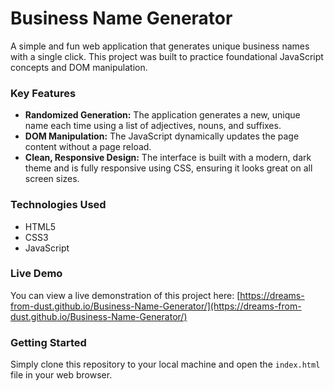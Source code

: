 # Business Name Generator

A simple and fun web application that generates unique business names with a single click. This project was built to practice foundational JavaScript concepts and DOM manipulation.

### Key Features

* **Randomized Generation:** The application generates a new, unique name each time using a list of adjectives, nouns, and suffixes.
* **DOM Manipulation:** The JavaScript dynamically updates the page content without a page reload.
* **Clean, Responsive Design:** The interface is built with a modern, dark theme and is fully responsive using CSS, ensuring it looks great on all screen sizes.

### Technologies Used

* HTML5
* CSS3
* JavaScript

### Live Demo

You can view a live demonstration of this project here: [https://dreams-from-dust.github.io/Business-Name-Generator/](https://dreams-from-dust.github.io/Business-Name-Generator/)

### Getting Started

Simply clone this repository to your local machine and open the `index.html` file in your web browser.
